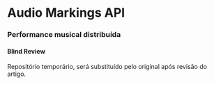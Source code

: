 # Audio Markings API

### Performance musical distribuída
#### Blind Review

Repositório temporário, será substituído pelo original após revisão do artigo.
